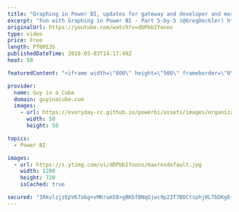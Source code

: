 ```yaml
---
title: "Graphing in Power BI, updates for gateway and developer and more... (May 3, 2018)"
excerpt: "Fun with Graphing in Power BI - Part 5-by-5 (@GregDeckler) https://community.powerbi.com/t5/Community-Blog/Fun-with-Graphing-in-Power-BI-Part-5-by-5/ba-p/407724  Power BI Architecture Guidelines (@Rad_Reza) http://radacad.com/power-bi-architecture-guidelines  Build a Collapsible Slicer Pane for Power"
originalUrl: https://youtube.com/watch?v=dDPbbIYoons
type: video
price: Free
length: PT6M13S
publishedDateTime: 2018-05-03T14:17:49Z
heat: 50

featuredContent: "<iframe width=\"800\" height=\"500\" frameborder=\"0\" src=\"https://www.youtube.com/embed/dDPbbIYoons\" allow=\"accelerometer; autoplay; encrypted-media; gyroscope; picture-in-picture\" allowfullscreen></iframe>"

provider:
  name: Guy in a Cube
  domain: guyinacube.com
  images:
    - url: https://everyday-cc.github.io/powerbi/assets/images/organizations/guyinacube.com-50x50.jpg
      width: 50
      height: 50

topics:
  - Power BI

images:
  - url: https://i.ytimg.com/vi/dDPbbIYoons/maxresdefault.jpg
    width: 1280
    height: 720
    isCached: true

secured: "1RkvlzjzEpV67o6g+vMKrum58+gBKbfBNqGjwc9p23T7BDCtsphj0LTbDKgE+8GilkQeKXNuFfbzPNGSyFsAx9AUYYEyrP6NHpJr/zDPZ5CmzN/j+3z/qu9u4535ikRW+/KtMyTeZHXyb0gbeEdqIZcxnU2LxnGqHtieOcFmVwD+cV0Zm33u/VorJMO98S9a3srv+9WZMLkrNGPiVEjEerDE3GhxvoOHWX3cy2DN3x93QEceL3mqoHUDKUPnYP0ufvKhQz3NwK1nM6JkeT4huymZgTMXfIC6vKbrCc19spc5xKTKFsiF6LlrAwqVDBS94zU4HFOJN35r3o/2IlvCdo5bHNR+/N7DYcY+rN0DksUuCCbTReH5j5J3TJ02ndSP0bKbNP61aPx6soJsV8c4uC0sNNUhxaasviFRufxKxOc=;SHRv11lXKxZguxrnq0vqMw=="
---
```


